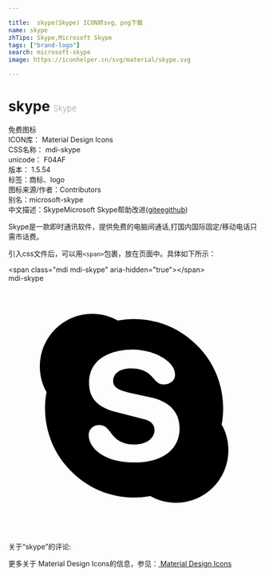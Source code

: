 ```yaml
---

title:  skype(Skype) ICON转svg、png下载
name: skype
zhTips: Skype,Microsoft Skype
tags: ["brand-logo"]
search: microsoft-skype
image: https://iconhelper.cn/svg/material/skype.svg

---
```


# skype  <small style="font-size: 60%;font-weight: 100">Skype</small>


<div class="detail-page">
<p>
<span><span class="badge-success badge">免费图标</span> </span>
<br/>
<span>
ICON库：
<span class="badge-secondary badge">Material Design Icons</span> 
</span>
<br/>
<span>
CSS名称：
<span class="badge-secondary badge">mdi-skype</span> 
</span>
<br/>
<span>
unicode：
<span class="badge-secondary badge">F04AF</span> 
<copy-btn content='F04AF' btn-title=""></copy-btn>
<copy-btn :content='String.fromCodePoint(parseInt("F04AF", 16))' btn-title="复制U"></copy-btn>
</span>
<br/>
<span>
版本：
<span class="badge-secondary badge">1.5.54</span> 
</span><br/><span>标签：<span class="badge-light badge"><router-link to="/tags/brand-logo.html">商标、logo</router-link></span></span>
<br/>
<span>图标来源/作者：<span class="badge-light badge">Contributors</span></span> 
<br/>
<span>别名：<span class="badge-light badge">microsoft-skype</span></span><br/><span class="zh-detail">中文描述：<span class="badge-primary badge">Skype</span><span class="badge-primary badge">Microsoft Skype</span><span class="help-link"><span>帮助改进</span>(<a href="https://gitee.com/liuwave/icon-helper/edit/master/json/material/skype.json" target="_blank" rel="noopener noreferrer">gitee</a><a href="https://github.com/liuwave/icon-helper/edit/master/json/material/skype.json" target="_blank" rel="noopener noreferrer">github</a></span>)</span><br/>
</p>
</div><div class="description description alert alert-light">Skype是一款即时通讯软件，提供免费的电脑间通话,打国内国际固定/移动电话只需市话费。</div>
<div class="alert alert-dark">
  <i class="mdi mdi-skype mdi-48px"></i>
  <i class="mdi mdi-skype mdi-36px"></i>
  <i class="mdi mdi-skype mdi-24px"></i>
  <i class="mdi mdi-skype mdi-18px"></i>
</div>
<div>
  <p>引入css文件后，可以用<code>&lt;span&gt;</code>包裹，放在页面中。具体如下所示：    
  </p>
  <div class="alert alert-primary" style="font-size: 14px">
    &lt;span class="mdi mdi-skype" aria-hidden="true"&gt;&lt;/span&gt;
    <copy-btn content='<span class="mdi mdi-skype" aria-hidden="true"></span>'></copy-btn>
  </div>
  <div class="alert alert-secondary">
    <i class="mdi mdi-skype"
    style="font-size: 24px"
    aria-hidden="true"></i> mdi-skype
    <copy-btn content="mdi-skype" btn-title="复制图标名称"></copy-btn>
  </div>
</div>
<div id="svg" class="svg-wrap">
<svg xmlns="http://www.w3.org/2000/svg" viewBox="0 0 24 24"><path d="M18,6C20.07,8.04 20.85,10.89 20.36,13.55C20.77,14.27 21,15.11 21,16A5,5 0 0,1 16,21C15.11,21 14.27,20.77 13.55,20.36C10.89,20.85 8.04,20.07 6,18C3.93,15.96 3.15,13.11 3.64,10.45C3.23,9.73 3,8.89 3,8A5,5 0 0,1 8,3C8.89,3 9.73,3.23 10.45,3.64C13.11,3.15 15.96,3.93 18,6M12.04,17.16C14.91,17.16 16.34,15.78 16.34,13.92C16.34,12.73 15.78,11.46 13.61,10.97L11.62,10.53C10.86,10.36 10,10.13 10,9.42C10,8.7 10.6,8.2 11.7,8.2C13.93,8.2 13.72,9.73 14.83,9.73C15.41,9.73 15.91,9.39 15.91,8.8C15.91,7.43 13.72,6.4 11.86,6.4C9.85,6.4 7.7,7.26 7.7,9.54C7.7,10.64 8.09,11.81 10.25,12.35L12.94,13.03C13.75,13.23 13.95,13.68 13.95,14.1C13.95,14.78 13.27,15.45 12.04,15.45C9.63,15.45 9.96,13.6 8.67,13.6C8.09,13.6 7.67,14 7.67,14.57C7.67,15.68 9,17.16 12.04,17.16Z" /></svg>
</div>
<detail full-name='mdi-skype'></detail>
<div>
<p>关于“skype”的评论:</p>
</div>
<Vssue title="关于“skype”的评论" ></Vssue>    
<div><p>更多关于 Material Design Icons的信息，参见：<a target="_blank" href="https://iconhelper.cn/material.html"> Material Design Icons</a>
</p></div>
